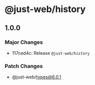 # @just-web/history

## 1.0.0

### Major Changes

- 117ced4c: Release `@just-web/history`

### Patch Changes

- @just-web/types@6.0.1
